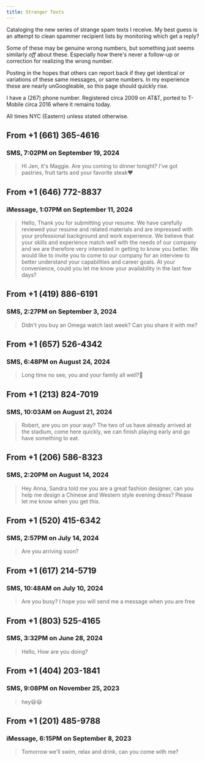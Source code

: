 ```yaml
---
title: Stranger Texts
---
```

Cataloging the new series of strange spam texts I receive. My best guess is an attempt to clean spammer recipient lists by monitoring which get a reply?

Some of these may be genuine wrong numbers, but something just seems similarly _off_ about these. Especially how there's never a follow-up or correction for realizing the wrong number.

Posting in the hopes that others can report back if they get identical or variations of these same messages, or same numbers. In my experience these are nearly unGoogleable, so this page should quickly rise.

I have a (267) phone number. Registered circa 2009 on AT&T, ported to T-Mobile circa 2016 where it remains today.

All times NYC (Eastern) unless stated otherwise.

## From +1 (661) 365-4616
### SMS, 7:02PM on September 19, 2024

>  Hi Jen, it's Maggie. Are you coming to dinner tonight? I've got pastries, fruit tarts and your favorite steak❤️

## From +1 (646) 772-8837
### iMessage, 1:07PM on September 11, 2024

> Hello, Thank you for submitting your resume. We have carefully reviewed your resume and related materials and are impressed with your professional background and work experience. We believe that your skills and experience match well with the needs of our company and we are therefore very interested in getting to know you better. We would like to invite you to come to our company for an interview to better understand your capabilities and career goals. At your convenience, could you let me know your availability in the last few days?

## From +1 (419) 886-6191
### SMS, 2:27PM on September 3, 2024

> Didn't you buy an Omega watch last week? Can you share it with me?

## From +1 (657) 526-4342
### SMS, 6:48PM on August 24, 2024

> Long time no see, you and your family all well?🥰

## From +1 (213) 824-7019
### SMS, 10:03AM on August 21, 2024

> Robert, are you on your way? The two of us have already arrived at the stadium, come here quickly, we can finish playing early and go have something to eat.

## From +1 (206) 586-8323
### SMS, 2:20PM on August 14, 2024

> Hey Anna, Sandra told me you are a great fashion designer, can you help me design a Chinese and Western style evening dress? Please let me know when you get this.

## From +1 (520) 415-6342
### SMS, 2:57PM on July 14, 2024

> Are you arriving soon?

## From +1 (617) 214-5719
### SMS, 10:48AM on July 10, 2024

> Are you busy? I hope you will send me a message when you are free

## From +1 (803) 525-4165
### SMS, 3:32PM on June 28, 2024

> Hello, How are you doing?

## From +1 (404) 203-1841
### SMS, 9:08PM on November 25, 2023

> hey😃😃

## From +1 (201) 485-9788
### iMessage, 6:15PM on September 8, 2023

> Tomorrow we'll swim, relax and drink, can you come with me?
